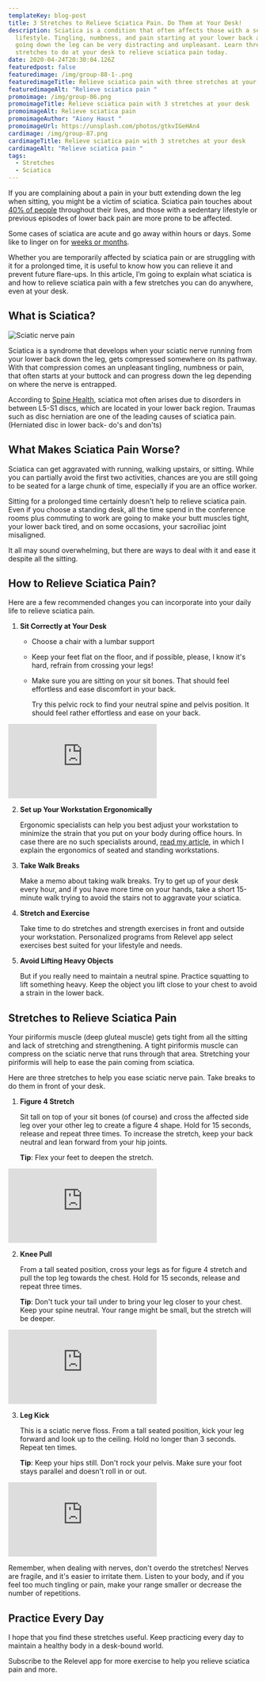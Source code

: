 ```yaml
---
templateKey: blog-post
title: 3 Stretches to Relieve Sciatica Pain. Do Them at Your Desk!
description: Sciatica is a condition that often affects those with a sedentary
  lifestyle. Tingling, numbness, and pain starting at your lower back and often
  going down the leg can be very distracting and unpleasant. Learn three
  stretches to do at your desk to relieve sciatica pain today.
date: 2020-04-24T20:30:04.126Z
featuredpost: false
featuredimage: /img/group-88-1-.png
featuredimageTitle: Relieve sciatica pain with three stretches at your desk
featuredimageAlt: "Relieve sciatica pain "
promoimage: /img/group-86.png
promoimageTitle: Relieve sciatica pain with 3 stretches at your desk
promoimageAlt: Relieve sciatica pain
promoimageAuthor: "Aiony Haust "
promoimageUrl: https://unsplash.com/photos/gtkvIGeHAn4
cardimage: /img/group-87.png
cardimageTitle: Relieve sciatica pain with 3 stretches at your desk
cardimageAlt: "Relieve sciatica pain "
tags:
  - Stretches
  - Sciatica
---
```

If you are complaining about a pain in your butt extending down the leg when sitting, you might be a victim of sciatica. Sciatica pain touches about [40% of people](https://www.health.harvard.edu/pain/sciatica-of-all-the-nerve) throughout their lives, and those with a sedentary lifestyle or previous episodes of lower back pain are more prone to be affected.[](https://www.health.harvard.edu/pain/sciatica-of-all-the-nerve)

Some cases of sciatica are acute and go away within hours or days. Some like to linger on for [weeks or months](https://www.health.harvard.edu/pain/sciatica-of-all-the-nerve).[](https://www.health.harvard.edu/pain/sciatica-of-all-the-nerve)

Whether you are temporarily affected by sciatica pain or are struggling with it for a prolonged time, it is useful to know how you can relieve it and prevent future flare-ups. In this article, I’m going to explain what sciatica is and how to relieve sciatica pain with a few stretches you can do anywhere, even at your desk.

## What is Sciatica?

![Sciatic nerve pain](/img/group-89.png "Sciatic Nerve and the Areas of Pain")

Sciatica is a syndrome that develops when your sciatic nerve running from your lower back down the leg, gets compressed somewhere on its pathway. With that compression comes an unpleasant tingling, numbness or pain, that often starts at your buttock and can progress down the leg depending on where the nerve is entrapped.

According to [Spine Health](https://www.spine-health.com/video/sciatica-interactive-video), sciatica mot often arises due to disorders in between L5-S1 discs, which are located in your lower back region. Traumas such as disc herniation are one of the leading causes of sciatica pain. (Herniated disc in lower back- do's and don'ts)[](https://www.spine-health.com/video/sciatica-interactive-video)

## What Makes Sciatica Pain Worse?

Sciatica can get aggravated with running, walking upstairs, or sitting. While you can partially avoid the first two activities, chances are you are still going to be seated for a large chunk of time, especially if you are an office worker.

Sitting for a prolonged time certainly doesn't help to relieve sciatica pain. Even if you choose a standing desk, all the time spend in the conference rooms plus commuting to work are going to make your butt muscles tight, your lower back tired, and on some occasions, your sacroiliac joint misaligned. 

It all may sound overwhelming, but there are ways to deal with it and ease it despite all the sitting.

## How to Relieve Sciatica Pain?

Here are a few recommended changes you can incorporate into your daily life to relieve sciatica pain.

1. **Sit Correctly at Your Desk**

   * Choose a chair with a lumbar support
   * Keep your feet flat on the floor, and if possible, please, I know it's hard, refrain from crossing your legs!
   * Make sure you are sitting on your sit bones. That should feel effortless and ease discomfort in your back. 

     Try this pelvic rock to find your neutral spine and pelvis position. It should feel rather effortless and ease on your back.

<span class="youtube-embed__container"><iframe class="youtube-embed__player" id="ytplayer" type="text/html" src="https://www.youtube.com/embed/KJBXKOxGc4A?autoplay=1&mute=1&controls=0&loop=1&modestbranding=1&fs=0&playsinline=1&showinfo=0&playlist=KJBXKOxGc4A&origin=http://relevelapp.com?autoplay=1&mute=1&controls=0&loop=1&modestbranding=1&fs=0&playsinline=1&showinfo=0&playlist=KJBXKOxGc4A?autoplay=1&mute=1&controls=0&loop=1&modestbranding=1&fs=0&playsinline=1&showinfo=0&playlist=KJBXKOxGc4A&origin=http://relevelapp.com&origin=http://relevelapp.com?autoplay=1&mute=1&controls=0&loop=1&modestbranding=1&fs=0&playsinline=1&showinfo=0&playlist=KJBXKOxGc4A?autoplay=1&mute=1&controls=0&loop=1&modestbranding=1&fs=0&playsinline=1&showinfo=0&playlist=KJBXKOxGc4A&origin=http://relevelapp.com?autoplay=1&mute=1&controls=0&loop=1&modestbranding=1&fs=0&playsinline=1&showinfo=0&playlist=KJBXKOxGc4A?autoplay=1&mute=1&controls=0&loop=1&modestbranding=1&fs=0&playsinline=1&showinfo=0&playlist=KJBXKOxGc4A&origin=http://relevelapp.com&origin=http://relevelapp.com&origin=http://relevelapp.com?autoplay=1&mute=1&controls=0&loop=1&modestbranding=1&fs=0&playsinline=1&showinfo=0&playlist=KJBXKOxGc4A?autoplay=1&mute=1&controls=0&loop=1&modestbranding=1&fs=0&playsinline=1&showinfo=0&playlist=KJBXKOxGc4A&origin=http://relevelapp.com?autoplay=1&mute=1&controls=0&loop=1&modestbranding=1&fs=0&playsinline=1&showinfo=0&playlist=KJBXKOxGc4A?autoplay=1&mute=1&controls=0&loop=1&modestbranding=1&fs=0&playsinline=1&showinfo=0&playlist=KJBXKOxGc4A&origin=http://relevelapp.com&origin=http://relevelapp.com?autoplay=1&mute=1&controls=0&loop=1&modestbranding=1&fs=0&playsinline=1&showinfo=0&playlist=KJBXKOxGc4A?autoplay=1&mute=1&controls=0&loop=1&modestbranding=1&fs=0&playsinline=1&showinfo=0&playlist=KJBXKOxGc4A&origin=http://relevelapp.com?autoplay=1&mute=1&controls=0&loop=1&modestbranding=1&fs=0&playsinline=1&showinfo=0&playlist=KJBXKOxGc4A?autoplay=1&mute=1&controls=0&loop=1&modestbranding=1&fs=0&playsinline=1&showinfo=0&playlist=KJBXKOxGc4A&origin=http://relevelapp.com&origin=http://relevelapp.com&origin=http://relevelapp.com&origin=http://relevelapp.com?autoplay=1&mute=1&controls=0&loop=1&modestbranding=1&fs=0&playsinline=1&showinfo=0&playlist=KJBXKOxGc4A?autoplay=1&mute=1&controls=0&loop=1&modestbranding=1&fs=0&playsinline=1&showinfo=0&playlist=KJBXKOxGc4A&origin=http://relevelapp.com?autoplay=1&mute=1&controls=0&loop=1&modestbranding=1&fs=0&playsinline=1&showinfo=0&playlist=KJBXKOxGc4A?autoplay=1&mute=1&controls=0&loop=1&modestbranding=1&fs=0&playsinline=1&showinfo=0&playlist=KJBXKOxGc4A&origin=http://relevelapp.com&origin=http://relevelapp.com?autoplay=1&mute=1&controls=0&loop=1&modestbranding=1&fs=0&playsinline=1&showinfo=0&playlist=KJBXKOxGc4A?autoplay=1&mute=1&controls=0&loop=1&modestbranding=1&fs=0&playsinline=1&showinfo=0&playlist=KJBXKOxGc4A&origin=http://relevelapp.com?autoplay=1&mute=1&controls=0&loop=1&modestbranding=1&fs=0&playsinline=1&showinfo=0&playlist=KJBXKOxGc4A?autoplay=1&mute=1&controls=0&loop=1&modestbranding=1&fs=0&playsinline=1&showinfo=0&playlist=KJBXKOxGc4A&origin=http://relevelapp.com&origin=http://relevelapp.com&origin=http://relevelapp.com?autoplay=1&mute=1&controls=0&loop=1&modestbranding=1&fs=0&playsinline=1&showinfo=0&playlist=KJBXKOxGc4A?autoplay=1&mute=1&controls=0&loop=1&modestbranding=1&fs=0&playsinline=1&showinfo=0&playlist=KJBXKOxGc4A&origin=http://relevelapp.com?autoplay=1&mute=1&controls=0&loop=1&modestbranding=1&fs=0&playsinline=1&showinfo=0&playlist=KJBXKOxGc4A?autoplay=1&mute=1&controls=0&loop=1&modestbranding=1&fs=0&playsinline=1&showinfo=0&playlist=KJBXKOxGc4A&origin=http://relevelapp.com&origin=http://relevelapp.com?autoplay=1&mute=1&controls=0&loop=1&modestbranding=1&fs=0&playsinline=1&showinfo=0&playlist=KJBXKOxGc4A?autoplay=1&mute=1&controls=0&loop=1&modestbranding=1&fs=0&playsinline=1&showinfo=0&playlist=KJBXKOxGc4A&origin=http://relevelapp.com?autoplay=1&mute=1&controls=0&loop=1&modestbranding=1&fs=0&playsinline=1&showinfo=0&playlist=KJBXKOxGc4A?autoplay=1&mute=1&controls=0&loop=1&modestbranding=1&fs=0&playsinline=1&showinfo=0&playlist=KJBXKOxGc4A&origin=http://relevelapp.com&origin=http://relevelapp.com&origin=http://relevelapp.com&origin=http://relevelapp.com&origin=http://relevelapp.com" frameborder="0"></iframe></span>

2. **Set up Your Workstation Ergonomically**

   Ergonomic specialists can help you best adjust your workstation to minimize the strain that you put on your body during office hours. In case there are no such specialists around, [read my article](https://www.relevelapp.com/blog/standing-vs-sitting-desk-how-to-set-up-your-workstation-to-prevent-the-aches/), in which I explain the ergonomics of seated and standing workstations. 
3. **Take Walk Breaks**

   Make a memo about taking walk breaks. Try to get up of your desk every hour, and if you have more time on your hands, take a short 15-minute walk trying to avoid the stairs not to aggravate your sciatica.
4. **Stretch and Exercise**

   Take time to do stretches and strength exercises in front and outside your workstation. Personalized programs from Relevel app select exercises best suited for your lifestyle and needs.
5. **Avoid Lifting Heavy Objects**

   But if you really need to maintain a neutral spine. Practice squatting to lift something heavy. Keep the object you lift close to your chest to avoid a strain in the lower back.

## Stretches to Relieve Sciatica Pain

Your piriformis muscle (deep gluteal muscle) gets tight from all the sitting and lack of stretching and strengthening. A tight piriformis muscle can compress on the sciatic nerve that runs through that area. Stretching your piriformis will help to ease the pain coming from sciatica.

Here are three stretches to help you ease sciatic nerve pain. Take breaks to do them in front of your desk.

1. **Figure 4 Stretch**

   Sit tall on top of your sit bones (of course) and cross the affected side leg over your other leg to create a figure 4 shape. Hold for 15 seconds, release and repeat three times. To increase the stretch, keep your back neutral and lean forward from your hip joints.

   **Tip**: Flex your feet to deepen the stretch.

<span class="youtube-embed__container"><iframe class="youtube-embed__player" id="ytplayer" type="text/html" src="https://www.youtube.com/embed/0Bq-U8fn4d0?autoplay=1&mute=1&controls=0&loop=1&modestbranding=1&fs=0&playsinline=1&showinfo=0&playlist=0Bq-U8fn4d0&origin=http://relevelapp.com" frameborder="0"></iframe></span>

2. **Knee Pull**

   From a tall seated position, cross your legs as for figure 4 stretch and pull the top leg towards the chest. Hold for 15 seconds, release and repeat three times.

   **Tip**: Don't tuck your tail under to bring your leg closer to your chest. Keep your spine neutral. Your range might be small, but the stretch will be deeper.

<span class="youtube-embed__container"><iframe class="youtube-embed__player" id="ytplayer" type="text/html" src="https://www.youtube.com/embed/dTyaJA0bbfY?autoplay=1&mute=1&controls=0&loop=1&modestbranding=1&fs=0&playsinline=1&showinfo=0&playlist=dTyaJA0bbfY&origin=http://relevelapp.com" frameborder="0"></iframe></span>

3. **Leg Kick**

   This is a sciatic nerve floss. From a tall seated position, kick your leg forward and look up to the ceiling. Hold no longer than 3 seconds. Repeat ten times.

   **Tip**: Keep your hips still. Don't rock your pelvis. Make sure your foot stays parallel and doesn't roll in or out.

<span class="youtube-embed__container"><iframe class="youtube-embed__player" id="ytplayer" type="text/html" src="https://www.youtube.com/embed/2bTpGmMFX6I?autoplay=1&mute=1&controls=0&loop=1&modestbranding=1&fs=0&playsinline=1&showinfo=0&playlist=2bTpGmMFX6I&origin=http://relevelapp.com" frameborder="0"></iframe></span>

Remember, when dealing with nerves, don't overdo the stretches! Nerves are fragile, and it's easier to irritate them. Listen to your body, and if you feel too much tingling or pain, make your range smaller or decrease the number of repetitions.

## Practice Every Day

I hope that you find these stretches useful. Keep practicing every day to maintain a healthy body in a desk-bound world. 

Subscribe to the Relevel app for more exercise to help you relieve sciatica pain and more.